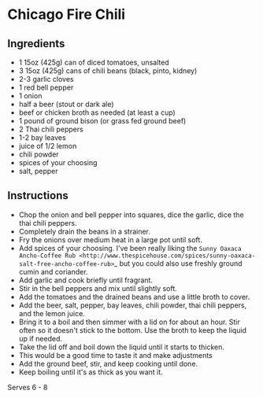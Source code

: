 Chicago Fire Chili
==================

Ingredients
-----------
- 1 15oz (425g) can of diced tomatoes, unsalted
- 3 15oz (425g) cans of chili beans (black, pinto, kidney)
- 2-3 garlic cloves
- 1 red bell pepper
- 1 onion
- half a beer (stout or dark ale)
- beef or chicken broth as needed (at least a cup)
- 1 pound of ground bison (or grass fed ground beef)
- 2 Thai chili peppers
- 1-2 bay leaves
- juice of 1/2 lemon
- chili powder
- spices of your choosing
- salt, pepper

Instructions
------------
- Chop the onion and bell pepper into squares, dice the garlic, dice the thai chili peppers.
- Completely drain the beans in a strainer.
- Fry the onions over medium heat in a large pot until soft.
- Add spices of your choosing. I've been really liking the
  `Sunny Oaxaca Ancho-Coffee Rub <http://www.thespicehouse.com/spices/sunny-oaxaca-salt-free-ancho-coffee-rub>`_
  but you could also use freshly ground cumin and coriander.
- Add garlic and cook briefly until fragrant.
- Stir in the bell peppers and mix until slightly soft.
- Add the tomatoes and the drained beans and use a little broth to cover.
- Add the beer, salt, pepper, bay leaves, chili powder, thai chili peppers, and the lemon juice.
- Bring it to a boil and then simmer with a lid on for about an hour. Stir often
  so it doesn't stick to the bottom. Use the broth to keep the liquid up if
  needed.
- Take the lid off and boil down the liquid until it starts to thicken.
- This would be a good time to taste it and make adjustments
- Add the ground beef, stir, and keep cooking until done.
- Keep boiling until it's as thick as you want it.

Serves 6 - 8
